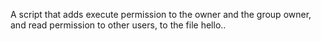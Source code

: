 A script that adds execute permission to the owner and the group owner, and read permission to other users, to the file hello..
